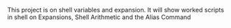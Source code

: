 This project is on shell variables and expansion. 
It will show worked scripts in shell on Expansions, Shell Arithmetic and the Alias Command
